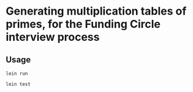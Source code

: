 Generating multiplication tables of primes, for the Funding Circle interview process
=======

## Usage

`lein run`

`lein test`
